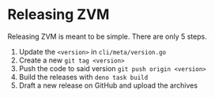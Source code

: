 # Releasing ZVM

Releasing ZVM is meant to be simple. There are only 5 steps.

1. Update the `<version>` in `cli/meta/version.go`
2. Create a new `git tag <version>`
3. Push the code to said version `git push origin <version>`
4. Build the releases with `deno task build`
5. Draft a new release on GitHub and upload the archives